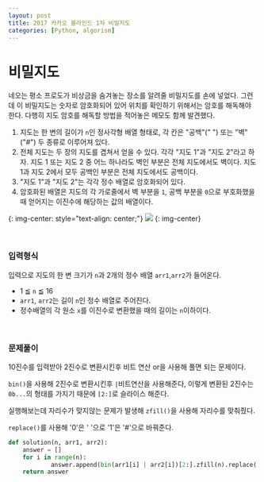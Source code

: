 ```yaml
---
layout: post
title: 2017 카카오 블라인드 1차 비밀지도
categories: [Python, algorism]
---
```


# 비밀지도

네오는 평소 프로도가 비상금을 숨겨놓는 장소를 알려줄 비밀지도를 손에 넣었다. 그런데 이 비밀지도는 숫자로 암호화되어 있어 위치를 확인하기 위해서는 암호를 해독해야 한다. 다행히 지도 암호를 해독할 방법을 적어놓은 메모도 함께 발견했다.

1. 지도는 한 변의 길이가 `n`인 정사각형 배열 형태로, 각 칸은 "공백"(" ") 또는 "벽"("#") 두 종류로 이루어져 있다.
2. 전체 지도는 두 장의 지도를 겹쳐서 얻을 수 있다. 각각 "지도 1"과 "지도 2"라고 하자. 지도 1 또는 지도 2 중 어느 하나라도 벽인 부분은 전체 지도에서도 벽이다. 지도 1과 지도 2에서 모두 공백인 부분은 전체 지도에서도 공백이다.
3. "지도 1"과 "지도 2"는 각각 정수 배열로 암호화되어 있다.
4. 암호화된 배열은 지도의 각 가로줄에서 벽 부분을 `1`, 공백 부분을 `0`으로 부호화했을 때 얻어지는 이진수에 해당하는 값의 배열이다.

{: img-center: style="text-align: center;"}
![](http://t1.kakaocdn.net/welcome2018/secret8.png)
{: img-center}

<br>

### 입력형식

입력으로 지도의 한 변 크기가 `n`과 2개의 정수 배열 `arr1`,`arr2`가 들어온다.
* 1 ≦ `n` ≦ 16
* `arr1`, `arr2`는 길이 `n`인 정수 배열로 주어진다.
* 정수배열의 각 원소 `x`를 이진수로 변환했을 때의 길이는 `n`이하이다.

<br>

### 문제풀이

10진수를 입력받아 2진수로 변환시킨후 비트 연산 or을 사용해 풀면 되는 문제이다.

`bin()`을 사용해 2진수로 변환시킨후 `|`비트연산을 사용해준다, 이렇게 변환된 2진수는 `0b...`의 형태를 가지기 때문에 `[2:]`로 슬라이스 해준다.

실행해보는데 자리수가 맞지않는 문제가 발생해 `zfill()`을 사용해 자리수를 맞춰줬다.

`replace()`를 사용해 '0'은 ' '으로 '1'은 '#'으로 바꿔준다.

```python
def solution(n, arr1, arr2):
    answer = []
    for i in range(n):
            answer.append(bin(arr1[i] | arr2[i])[2:].zfill(n).replace('0', ' ').replace('1', '#'))
    return answer
```